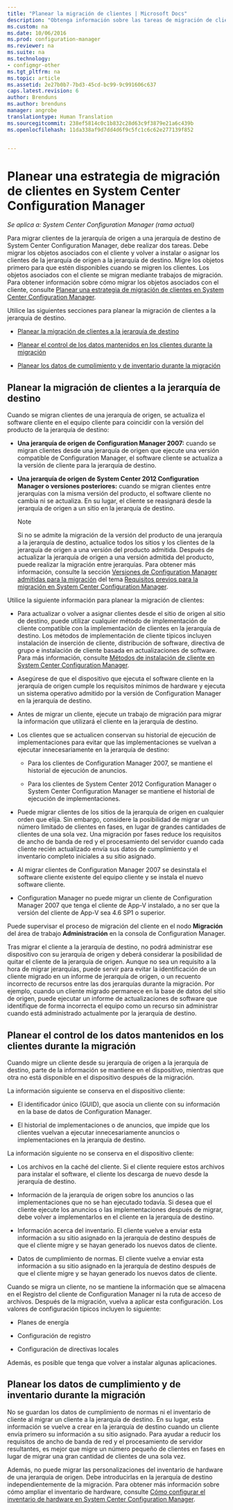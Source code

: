 ```yaml
---
title: "Planear la migración de clientes | Microsoft Docs"
description: "Obtenga información sobre las tareas de migración de clientes de una jerarquía de origen a una jerarquía de destino de System Center Configuration Manager."
ms.custom: na
ms.date: 10/06/2016
ms.prod: configuration-manager
ms.reviewer: na
ms.suite: na
ms.technology:
- configmgr-other
ms.tgt_pltfrm: na
ms.topic: article
ms.assetid: 2e27b0b7-7bd3-45cd-bc99-9c991606c637
caps.latest.revision: 6
author: Brenduns
ms.author: brenduns
manager: angrobe
translationtype: Human Translation
ms.sourcegitcommit: 238ef5814c0c1b832c28d63c9f3879e21a6c439b
ms.openlocfilehash: 11da338af9d7dd4d6f9c5fc1c6c62e277139f852


---
```

# <a name="planning-a-client-migration-strategy-in-system-center-configuration-manager"></a>Planear una estrategia de migración de clientes en System Center Configuration Manager

*Se aplica a: System Center Configuration Manager (rama actual)*

Para migrar clientes de la jerarquía de origen a una jerarquía de destino de System Center Configuration Manager, debe realizar dos tareas. Debe migrar los objetos asociados con el cliente y volver a instalar o asignar los clientes de la jerarquía de origen a la jerarquía de destino. Migre los objetos primero para que estén disponibles cuando se migren los clientes. Los objetos asociados con el cliente se migran mediante trabajos de migración. Para obtener información sobre cómo migrar los objetos asociados con el cliente, consulte [Planear una estrategia de migración de clientes en System Center Configuration Manager](../../core/migration/planning-a-migration-job-strategy.md).  

 Utilice las siguientes secciones para planear la migración de clientes a la jerarquía de destino.  

-   [Planear la migración de clientes a la jerarquía de destino](#Planning_for_Client_Agent_Migration)  

-   [Planear el control de los datos mantenidos en los clientes durante la migración](#Planning_for_Client_Data_Migration)  

-   [Planear los datos de cumplimiento y de inventario durante la migración](#Planning_for_Inventory_data_migration)  

##  <a name="a-nameplanningforclientagentmigrationa-plan-to-migrate-clients-to-the-destination-hierarchy"></a><a name="Planning_for_Client_Agent_Migration"></a> Planear la migración de clientes a la jerarquía de destino  
 Cuando se migran clientes de una jerarquía de origen, se actualiza el software cliente en el equipo cliente para coincidir con la versión del producto de la jerarquía de destino:  

-   **Una jerarquía de origen de Configuration Manager 2007:** cuando se migran clientes desde una jerarquía de origen que ejecute una versión compatible de Configuration Manager, el software cliente se actualiza a la versión de cliente para la jerarquía de destino.  

-   **Una jerarquía de origen de System Center 2012 Configuration Manager o versiones posteriores:** cuando se migran clientes entre jerarquías con la misma versión del producto, el software cliente no cambia ni se actualiza. En su lugar, el cliente se reasignará desde la jerarquía de origen a un sitio en la jerarquía de destino.  

    > [!NOTE]  
    >  Si no se admite la migración de la versión del producto de una jerarquía a la jerarquía de destino, actualice todos los sitios y los clientes de la jerarquía de origen a una versión del producto admitida. Después de actualizar la jerarquía de origen a una versión admitida del producto, puede realizar la migración entre jerarquías. Para obtener más información, consulte la sección [Versiones de Configuration Manager admitidas para la migración](../../core/migration/prerequisites-for-migration.md#BKMK_SupportedMigrationVersions) del tema [Requisitos previos para la migración en System Center Configuration Manager](../../core/migration/prerequisites-for-migration.md).  

Utilice la siguiente información para planear la migración de clientes:  

-   Para actualizar o volver a asignar clientes desde el sitio de origen al sitio de destino, puede utilizar cualquier método de implementación de cliente compatible con la implementación de clientes en la jerarquía de destino. Los métodos de implementación de cliente típicos incluyen instalación de inserción de cliente, distribución de software, directiva de grupo e instalación de cliente basada en actualizaciones de software. Para más información, consulte [Métodos de instalación de cliente en System Center Configuration Manager](../../core/clients/deploy/plan/client-installation-methods.md).  

-   Asegúrese de que el dispositivo que ejecuta el software cliente en la jerarquía de origen cumple los requisitos mínimos de hardware y ejecuta un sistema operativo admitido por la versión de Configuration Manager en la jerarquía de destino.  

-   Antes de migrar un cliente, ejecute un trabajo de migración para migrar la información que utilizará el cliente en la jerarquía de destino.  

-   Los clientes que se actualicen conservan su historial de ejecución de implementaciones para evitar que las implementaciones se vuelvan a ejecutar innecesariamente en la jerarquía de destino:  

    -   Para los clientes de Configuration Manager 2007, se mantiene el historial de ejecución de anuncios.  

    -   Para los clientes de System Center 2012 Configuration Manager o System Center Configuration Manager se mantiene el historial de ejecución de implementaciones.  

-   Puede migrar clientes de los sitios de la jerarquía de origen en cualquier orden que elija. Sin embargo, considere la posibilidad de migrar un número limitado de clientes en fases, en lugar de grandes cantidades de clientes de una sola vez. Una migración por fases reduce los requisitos de ancho de banda de red y el procesamiento del servidor cuando cada cliente recién actualizado envía sus datos de cumplimiento y el inventario completo iniciales a su sitio asignado.  

-   Al migrar clientes de Configuration Manager 2007 se desinstala el software cliente existente del equipo cliente y se instala el nuevo software cliente.  

-   Configuration Manager no puede migrar un cliente de Configuration Manager 2007 que tenga el cliente de App-V instalado, a no ser que la versión del cliente de App-V sea 4.6 SP1 o superior.  

Puede supervisar el proceso de migración del cliente en el nodo **Migración** del área de trabajo **Administración** en la consola de Configuration Manager.  

Tras migrar el cliente a la jerarquía de destino, no podrá administrar ese dispositivo con su jerarquía de origen y deberá considerar la posibilidad de quitar el cliente de la jerarquía de origen. Aunque no sea un requisito a la hora de migrar jerarquías, puede servir para evitar la identificación de un cliente migrado en un informe de jerarquía de origen, o un recuento incorrecto de recursos entre las dos jerarquías durante la migración. Por ejemplo, cuando un cliente migrado permanece en la base de datos del sitio de origen, puede ejecutar un informe de actualizaciones de software que identifique de forma incorrecta el equipo como un recurso sin administrar cuando está administrado actualmente por la jerarquía de destino.  

##  <a name="a-nameplanningforclientdatamigrationa-plan-to-handle-data-maintained-on-clients-during-migration"></a><a name="Planning_for_Client_Data_Migration"></a> Planear el control de los datos mantenidos en los clientes durante la migración  
Cuando migre un cliente desde su jerarquía de origen a la jerarquía de destino, parte de la información se mantiene en el dispositivo, mientras que otra no está disponible en el dispositivo después de la migración.  

La información siguiente se conserva en el dispositivo cliente:  

-   El identificador único (GUID), que asocia un cliente con su información en la base de datos de Configuration Manager.  

-   El historial de implementaciones o de anuncios, que impide que los clientes vuelvan a ejecutar innecesariamente anuncios o implementaciones en la jerarquía de destino.  

La información siguiente no se conserva en el dispositivo cliente:  

-   Los archivos en la caché del cliente. Si el cliente requiere estos archivos para instalar el software, el cliente los descarga de nuevo desde la jerarquía de destino.  

-   Información de la jerarquía de origen sobre los anuncios o las implementaciones que no se han ejecutado todavía. Si desea que el cliente ejecute los anuncios o las implementaciones después de migrar, debe volver a implementarlos en el cliente en la jerarquía de destino.  

-   Información acerca del inventario. El cliente vuelve a enviar esta información a su sitio asignado en la jerarquía de destino después de que el cliente migre y se hayan generado los nuevos datos de cliente.  

-   Datos de cumplimiento de normas. El cliente vuelve a enviar esta información a su sitio asignado en la jerarquía de destino después de que el cliente migre y se hayan generado los nuevos datos de cliente.  

Cuando se migra un cliente, no se mantiene la información que se almacena en el Registro del cliente de Configuration Manager ni la ruta de acceso de archivos. Después de la migración, vuelva a aplicar esta configuración. Los valores de configuración típicos incluyen lo siguiente:  

-   Planes de energía  

-   Configuración de registro  

-   Configuración de directivas locales  

Además, es posible que tenga que volver a instalar algunas aplicaciones.  

##  <a name="a-nameplanningforinventorydatamigrationa-plan-for--inventory-and-compliance-data-during-migration"></a><a name="Planning_for_Inventory_data_migration"></a> Planear los datos de cumplimiento y de inventario durante la migración  
No se guardan los datos de cumplimiento de normas ni el inventario de cliente al migrar un cliente a la jerarquía de destino. En su lugar, esta información se vuelve a crear en la jerarquía de destino cuando un cliente envía primero su información a su sitio asignado. Para ayudar a reducir los requisitos de ancho de banda de red y el procesamiento de servidor resultantes, es mejor que migre un número pequeño de clientes en fases en lugar de migrar una gran cantidad de clientes de una sola vez.  

 Además, no puede migrar las personalizaciones del inventario de hardware de una jerarquía de origen. Debe introducirlas en la jerarquía de destino independientemente de la migración. Para obtener más información sobre cómo ampliar el inventario de hardware, consulte [Cómo configurar el inventario de hardware en System Center Configuration Manager](../../core/clients/manage/inventory/configure-hardware-inventory.md).  



<!--HONumber=Dec16_HO3-->


